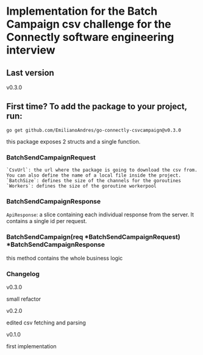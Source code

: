 # Implementation for the Batch Campaign csv challenge for the Connectly software engineering interview

## Last version
v0.3.0

## First time? To add the package to your project, run:
`go get github.com/EmilianoAndres/go-connectly-csvcampaign@v0.3.0`

this package exposes 2 structs and a single function.

### BatchSendCampaignRequest
```
`CsvUrl`: the url where the package is going to download the csv from. You can also define the name of a local file inside the project.
`BatchSize`: defines the size of the channels for the goroutines
`Workers`: defines the size of the goroutine workerpool
```

### BatchSendCampaignResponse
`ApiResponse`: a slice containing each individual response from the server. It contains a single id per request.

### BatchSendCampaign(req *BatchSendCampaignRequest) *BatchSendCampaignResponse
this method contains the whole business logic

### Changelog

v0.3.0

small refactor

v0.2.0

edited csv fetching and parsing

v0.1.0

first implementation